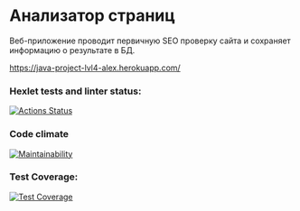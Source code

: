 # Анализатор страниц

Веб-приложение проводит первичную SEO проверку сайта и сохраняет информацию о результате в БД. 

https://java-project-lvl4-alex.herokuapp.com/

### Hexlet tests and linter status:
[![Actions Status](https://github.com/evgeny-alex/java-project-lvl4/workflows/hexlet-check/badge.svg)](https://github.com/evgeny-alex/java-project-lvl4/actions)

### Code climate
[![Maintainability](https://api.codeclimate.com/v1/badges/9cd034c9aa43964fe907/maintainability)](https://codeclimate.com/github/evgeny-alex/java-project-lvl4/maintainability)

### Test Coverage:
[![Test Coverage](https://api.codeclimate.com/v1/badges/9cd034c9aa43964fe907/test_coverage)](https://codeclimate.com/github/evgeny-alex/java-project-lvl4/test_coverage)
